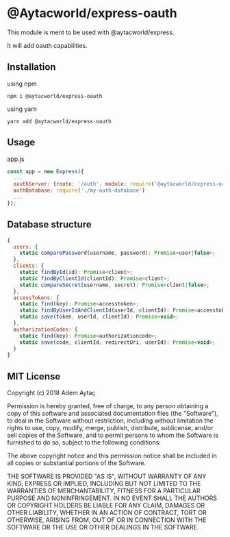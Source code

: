 # @Aytacworld/express-oauth

This module is ment to be used with @aytacworld/express.

It will add oauth capabilities.

## Installation

using npm

`npm i @aytacworld/express-oauth`

using yarn

`yarn add @aytacworld/express-oauth`

## Usage

app.js
```javascript
const app = new Express({
  ...
  oauthServer: {route: '/auth', module: require('@aytacworld/express-oauth')},
  authDatabase: require('./my-auth-database')
  ...
});
```

## Database structure

```javascript
{
  users: {
    static comparePassword(username, password): Promise<user|false>;
  },
  clients: {
    static findById(id): Promise<client>;
    static findByClientId(clientId): Promise<client>;
    static compareSecret(username, secret): Promise<client|false>;
  },
  accessTokens: {
    static find(key): Promise<accesstoken>;
    static findByUserIdAndClientId(userId, clientId): Promise<accesstoken>;
    static save(token, userId, clientId): Promise<void>;
  },
  authorizationCodes: {
    static find(key): Promise<authorizationcode>;
    static save(code, clientId, redirectUri, userId): Promise<void>;
  }
}
```

## MIT License

Copyright (c) 2018 Adem Aytaç

Permission is hereby granted, free of charge, to any person obtaining a copy
of this software and associated documentation files (the "Software"), to deal
in the Software without restriction, including without limitation the rights
to use, copy, modify, merge, publish, distribute, sublicense, and/or sell
copies of the Software, and to permit persons to whom the Software is
furnished to do so, subject to the following conditions:

The above copyright notice and this permission notice shall be included in all
copies or substantial portions of the Software.

THE SOFTWARE IS PROVIDED "AS IS", WITHOUT WARRANTY OF ANY KIND, EXPRESS OR
IMPLIED, INCLUDING BUT NOT LIMITED TO THE WARRANTIES OF MERCHANTABILITY,
FITNESS FOR A PARTICULAR PURPOSE AND NONINFRINGEMENT. IN NO EVENT SHALL THE
AUTHORS OR COPYRIGHT HOLDERS BE LIABLE FOR ANY CLAIM, DAMAGES OR OTHER
LIABILITY, WHETHER IN AN ACTION OF CONTRACT, TORT OR OTHERWISE, ARISING FROM,
OUT OF OR IN CONNECTION WITH THE SOFTWARE OR THE USE OR OTHER DEALINGS IN THE
SOFTWARE.
